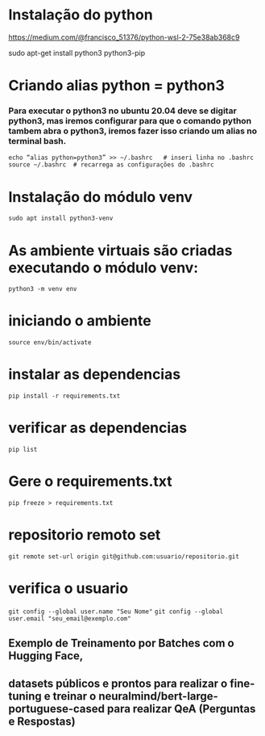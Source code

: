 
# Instalação do python
https://medium.com/@francisco_51376/python-wsl-2-75e38ab368c9

sudo apt-get install python3 python3-pip

# Criando alias python = python3
### Para executar o python3 no ubuntu 20.04 deve se digitar python3, mas iremos configurar para que o comando python tambem abra o python3, iremos fazer isso criando um alias no terminal bash.

``` echo “alias python=python3” >> ~/.bashrc   # inseri linha no .bashrc source ~/.bashrc  # recarrega as configurações do .bashrc ```

# Instalação do módulo venv
``` sudo apt install python3-venv ```

# As ambiente virtuais são criadas executando o módulo venv:
``` python3 -m venv env ```

# iniciando o ambiente
``` source env/bin/activate ```

# instalar as dependencias
``` pip install -r requirements.txt ```

# verificar as dependencias
``` pip list ``` 

# Gere o requirements.txt
``` pip freeze > requirements.txt ```

# repositorio remoto set
``` git remote set-url origin git@github.com:usuario/repositorio.git  ```

# verifica o usuario
``` git config --global user.name "Seu Nome" ```
``` git config --global user.email "seu_email@exemplo.com" ```

## Exemplo de Treinamento por Batches com o Hugging Face,
## datasets públicos e prontos para realizar o fine-tuning e treinar o neuralmind/bert-large-portuguese-cased para realizar QeA (Perguntas e Respostas)